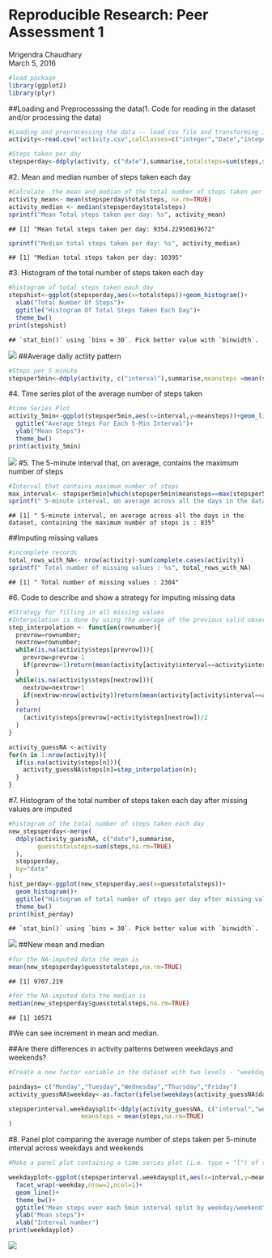 # Reproducible Research: Peer Assessment 1
Mrigendra Chaudhary  
March 5, 2016  




```r
#load package
library(ggplot2)
library(plyr)
```
##Loading and Preprocesssing the data(1. Code for reading in the dataset and/or processing the data)

```r
#Loading and preprocessing the data -- load csv file and transforming into suitable format
activity<-read.csv("activity.csv",colClasses=c("integer","Date","integer"))
```

```r
#Steps taken per day
stepsperday<-ddply(activity, c("date"),summarise,totalsteps=sum(steps,na.rm=TRUE))
```
#2. Mean and median number of steps taken each day

```r
#Calculate  the mean and median of the total number of steps taken per day              
activity_mean<- mean(stepsperday$totalsteps, na.rm=TRUE)
activity_median <- median(stepsperday$totalsteps)
sprintf("Mean Total steps taken per day: %s", activity_mean)
```

```
## [1] "Mean Total steps taken per day: 9354.22950819672"
```

```r
sprintf("Median total steps taken per day: %s", activity_median)
```

```
## [1] "Median total steps taken per day: 10395"
```
#3. Histogram of the total number of steps taken each day

```r
#histogram of total steps taken each day
stepshist<-ggplot(stepsperday,aes(x=totalsteps))+geom_histogram()+
  xlab("Total Number Of Steps")+
  ggtitle("Histogram Of Total Steps Taken Each Day")+
  theme_bw()
print(stepshist)
```

```
## `stat_bin()` using `bins = 30`. Pick better value with `binwidth`.
```

![](PA1_template_files/figure-html/unnamed-chunk-5-1.png)
##Average daily actiity pattern

```r
#Steps per 5 minute
stepsper5min<-ddply(activity, c("interval"),summarise,meansteps =mean(steps,na.rm=TRUE))
```
#4. Time series plot of the average number of steps taken

```r
#time Series Plot                   
activity_5min<-ggplot(stepsper5min,aes(x=interval,y=meansteps))+geom_line()+
  ggtitle("Average Steps For Each 5-Min Interval")+
  ylab("Mean Steps")+
  theme_bw()
print(activity_5min)
```

![](PA1_template_files/figure-html/unnamed-chunk-7-1.png)
#5. The 5-minute interval that, on average, contains the maximum number of steps

```r
#Interval that contains maximum number of steps
max_interval<- stepsper5min[which(stepsper5min$meansteps==max(stepsper5min$meansteps)), "interval"]
sprintf(" 5-minute interval, on average across all the days in the dataset, containing the maximum number of steps is : %s", max_interval)
```

```
## [1] " 5-minute interval, on average across all the days in the dataset, containing the maximum number of steps is : 835"
```
##Imputing missing values

```r
#incomplete records
total_rows_with_NA<- nrow(activity)-sum(complete.cases(activity))
sprintf(" Total number of missing values : %s", total_rows_with_NA)
```

```
## [1] " Total number of missing values : 2304"
```
#6. Code to describe and show a strategy for imputing missing data

```r
#Strategy for filling in all missing values
#Interpolation is done by using the average of the previous valid observation and the next valid observation, or the average for the relevant 5-min interval if there is no valid #previous/next observation. This produces smooth activity-over-the-day lines for each #individual day, but is not very fast.
step_interpolation <- function(rownumber){
  prevrow=rownumber;
  nextrow=rownumber;
  while(is.na(activity$steps[prevrow])){
    prevrow=prevrow-1
    if(prevrow<1)return(mean(activity[activity$interval==activity$interval[rownumber],"steps"],na.rm=TRUE))
  }
  while(is.na(activity$steps[nextrow])){
    nextrow=nextrow+1
    if(nextrow>nrow(activity))return(mean(activity[activity$interval==activity$interval[rownumber],"steps"],na.rm=TRUE))
  }
  return(
    (activity$steps[prevrow]+activity$steps[nextrow])/2
  )
}

activity_guessNA <-activity
for(n in 1:nrow(activity)){
  if(is.na(activity$steps[n])){
    activity_guessNA$steps[n]=step_interpolation(n);
  }
}
```
#7. Histogram of the total number of steps taken each day after missing values are imputed

```r
#histogram of the total number of steps taken each day
new_stepsperday<-merge(
  ddply(activity_guessNA, c("date"),summarise,
        guesstotalsteps=sum(steps,na.rm=TRUE)
  ),
  stepsperday,
  by="date"
)
hist_perday<-ggplot(new_stepsperday,aes(x=guesstotalsteps))+
  geom_histogram()+
  ggtitle("Histogram of total number of steps per day after missing values imputed")+
  theme_bw()
print(hist_perday)
```

```
## `stat_bin()` using `bins = 30`. Pick better value with `binwidth`.
```

![](PA1_template_files/figure-html/unnamed-chunk-11-1.png)
##New mean and median

```r
#for the NA-imputed data the mean is 
mean(new_stepsperday$guesstotalsteps,na.rm=TRUE)
```

```
## [1] 9707.219
```

```r
#for the NA-imputed data the median is
median(new_stepsperday$guesstotalsteps,na.rm=TRUE)
```

```
## [1] 10571
```
#We can see increment in mean and median.

##Are there differences in activity patterns between weekdays and weekends?

```r
#Create a new factor variable in the dataset with two levels - "weekday" and "weekend" #indicating whether a given date is a weekday or weekend day.

paindays= c("Monday","Tuesday","Wednesday","Thursday","Friday")
activity_guessNA$weekday<-as.factor(ifelse(weekdays(activity_guessNA$date)%in%paindays,"weekday","weekend"))

stepsperinterval.weekdaysplit<-ddply(activity_guessNA, c("interval","weekday"),summarise,
                    meansteps = mean(steps,na.rm=TRUE)
)
```
#8. Panel plot comparing the average number of steps taken per 5-minute interval across weekdays and weekends

```r
#Make a panel plot containing a time series plot (i.e. type = "l") of the 5-minute #interval (x-axis) and the average number of steps taken, averaged across all weekday days #or weekend days (y-axis).

weekdayplot<-ggplot(stepsperinterval.weekdaysplit,aes(x=interval,y=meansteps))+
  facet_wrap(~weekday,nrow=2,ncol=1)+
  geom_line()+
  theme_bw()+
  ggtitle("Mean steps over each 5min interval split by weekday/weekend")+
  ylab("Mean steps")+
  xlab("Interval number")
print(weekdayplot)
```

![](PA1_template_files/figure-html/unnamed-chunk-14-1.png)
